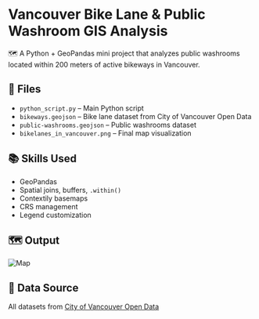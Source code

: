 # Vancouver Bike Lane & Public Washroom GIS Analysis

🗺️ A Python + GeoPandas mini project that analyzes public washrooms located within 200 meters of active bikeways in Vancouver.

## 📂 Files

- `python_script.py` – Main Python script
- `bikeways.geojson` – Bike lane dataset from City of Vancouver Open Data
- `public-washrooms.geojson` – Public washrooms dataset
- `bikelanes_in_vancouver.png` – Final map visualization

## 📚 Skills Used

- GeoPandas
- Spatial joins, buffers, `.within()`
- Contextily basemaps
- CRS management
- Legend customization

## 🗺️ Output
![Map](Bikeways_in_Vancouver.png)

## 📍 Data Source

All datasets from [City of Vancouver Open Data](https://opendata.vancouver.ca)
